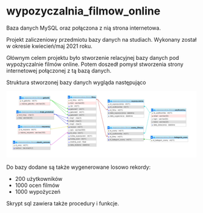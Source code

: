 # wypozyczalnia_filmow_online
Baza danych MySQL oraz połączona z nią strona internetowa.

Projekt zaliczeniowy przedmiotu bazy danych na studiach. 
Wykonany został w okresie kwiecień/maj 2021 roku.

Głównym celem projektu było stworzenie relacyjnej bazy danych pod wypożyczalnie filmów online. 
Potem doszedł pomysł stworzenia strony internetowej połączonej z tą bazą danych.

Struktura stworzonej bazy danych wygląda następująco

![](images/database_structure.png)

Do bazy dodane są także wygenerowane losowo rekordy:
- 200 użytkowników
- 1000 ocen filmów
- 1000 wypożyczeń

Skrypt sql zawiera także procedury i funkcje.
